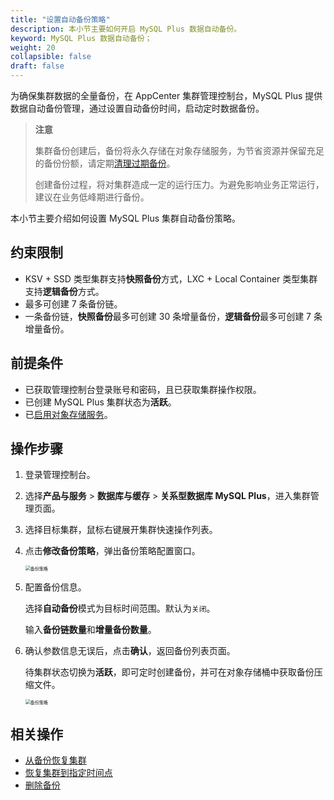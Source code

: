 ```yaml
---
title: "设置自动备份策略"
description: 本小节主要如何开启 MySQL Plus 数据自动备份。 
keyword: MySQL Plus 数据自动备份；
weight: 20
collapsible: false
draft: false
---
```




为确保集群数据的全量备份，在 AppCenter 集群管理控制台，MySQL Plus 提供数据自动备份管理，通过设置自动备份时间，启动定时数据备份。

> **注意**
> 
> 集群备份创建后，备份将永久存储在对象存储服务，为节省资源并保留充足的备份份额，请定期[清理过期备份](../delete_backup)。
> 
> 创建备份过程，将对集群造成一定的运行压力。为避免影响业务正常运行，建议在业务低峰期进行备份。

本小节主要介绍如何设置 MySQL Plus 集群自动备份策略。

## 约束限制

- KSV + SSD 类型集群支持**快照备份**方式，LXC + Local Container 类型集群支持**逻辑备份**方式。
- 最多可创建 7 条备份链。
- 一条备份链，**快照备份**最多可创建 30 条增量备份，**逻辑备份**最多可创建 7 条增量备份。

## 前提条件

- 已获取管理控制台登录账号和密码，且已获取集群操作权限。
- 已创建 MySQL Plus 集群状态为**活跃**。
- 已[启用对象存储服务](../logical_backup)。

## 操作步骤

1. 登录管理控制台。
2. 选择**产品与服务** > **数据库与缓存** > **关系型数据库 MySQL Plus**，进入集群管理页面。
3. 选择目标集群，鼠标右键展开集群快速操作列表。
4. 点击**修改备份策略**，弹出备份策略配置窗口。

   <img src="../../../_images/auto_backup_1.png" alt="备份策略" style="zoom:50%;" />

5. 配置备份信息。

    选择**自动备份**模式为目标时间范围。默认为`关闭`。

    输入**备份链数量**和**增量备份数量**。

6. 确认参数信息无误后，点击**确认**，返回备份列表页面。

   待集群状态切换为**活跃**，即可定时创建备份，并可在对象存储桶中获取备份压缩文件。
    
   <img src="../../../_images/auto_backup_1.png" alt="备份策略" style="zoom:50%;" />

## 相关操作

- [从备份恢复集群](../restore_from_backup)
- [恢复集群到指定时间点](../restore_point_in_time)
- [删除备份](../delete_backup)
